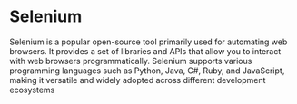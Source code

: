 # Selenium
Selenium is a popular open-source tool primarily used for automating web browsers. It provides a set of libraries and APIs that allow you to interact with web browsers programmatically. Selenium supports various programming languages such as Python, Java, C#, Ruby, and JavaScript, making it versatile and widely adopted across different development ecosystems
